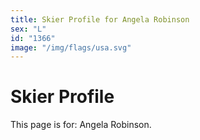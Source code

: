 ```yaml
---
title: Skier Profile for Angela Robinson
sex: "L"
id: "1366"
image: "/img/flags/usa.svg" 
---
```


# Skier Profile

This page is for: Angela Robinson.
    